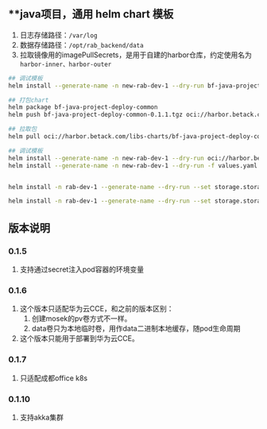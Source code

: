 ## **java项目，通用 helm chart 模板

1. 日志存储路径：`/var/log`
2. 数据存储路径：`/opt/rab_backend/data`
3. 拉取镜像用的imagePullSecrets，是用于自建的harbor仓库，约定使用名为`harbor-inner、harbor-outer`

```bash
## 调试模板
helm install --generate-name -n new-rab-dev-1 --dry-run bf-java-project-deploy-common

## 打包chart
helm package bf-java-project-deploy-common
helm push bf-java-project-deploy-common-0.1.1.tgz oci://harbor.betack.com/libs-charts

## 拉取包
helm pull oci://harbor.betack.com/libs-charts/bf-java-project-deploy-common --version 0.1.1

## 调试模板
helm install --generate-name -n new-rab-dev-1 --dry-run oci://harbor.betack.com/libs-charts/bf-java-project-deploy-common --version 0.1.1
helm install --generate-name -n new-rab-dev-1 --dry-run -f values.yaml oci://harbor.betack.com/libs-charts/bf-java-project-deploy-common --version 0.1.10


helm install -n rab-dev-1 --generate-name --dry-run --set storage.storageEnable=true,storage.isCreateDataPVC=false,storage.isMountDataPVType=empty,storage.dataPVCNameInfix=infix,nameOverride=rab-svc-api-app-master,storage.isCreateAlonePVC=true bf-java-project-deploy-common

helm install -n rab-dev-1 --generate-name --dry-run --set storage.storageEnable=true,storage.isCreateDataPVC=true,storage.isMountDataPVType=pvc,storage.dataPVCNameInfix=infix,nameOverride=rab-svc-api-app-master bf-java-project-deploy-common


```

## 版本说明

### 0.1.5

1. 支持通过secret注入pod容器的环境变量

### 0.1.6

1. 这个版本只适配华为云CCE，和之前的版本区别：
    1. 创建mosek的pv卷方式不一样。
    2. data卷只为本地临时卷，用作data二进制本地缓存，随pod生命周期
2. 这个版本只能用于部署到华为云CCE。

### 0.1.7

1. 只适配成都office k8s

### 0.1.10

1. 支持akka集群
